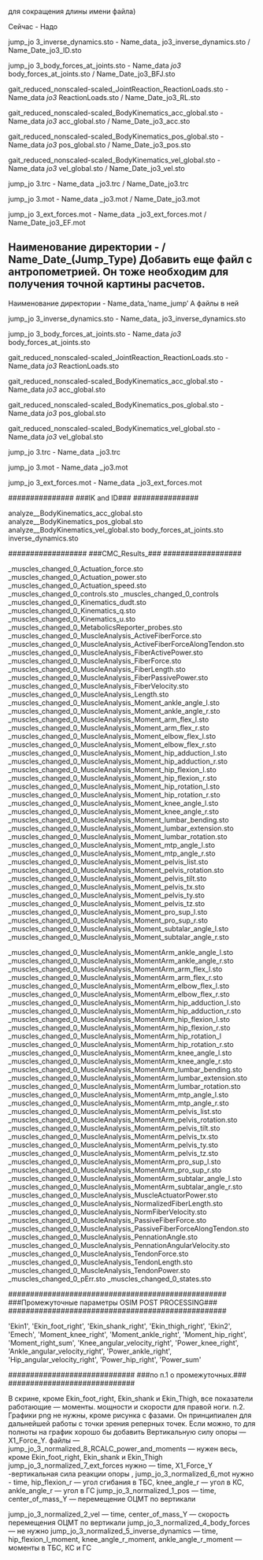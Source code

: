 для сокращения длины имени файла)

Сейчас - Надо

jump_jo 3_inverse_dynamics.sto - Name_data_ jo3_inverse_dynamics.sto / Name_Date_jo3_ID.sto

jump_jo 3_body_forces_at_joints.sto - Name_data _jo3_ body_forces_at_joints.sto / Name_Date_jo3_BFJ.sto 

gait_reduced_nonscaled-scaled_JointReaction_ReactionLoads.sto - Name_data _jo3_ ReactionLoads.sto / Name_Date_jo3_RL.sto 

gait_reduced_nonscaled-scaled_BodyKinematics_acc_global.sto - Name_data _jo3_ acc_global.sto / Name_Date_jo3_acc.sto 

gait_reduced_nonscaled-scaled_BodyKinematics_pos_global.sto - Name_data _jo3_ pos_global.sto / Name_Date_jo3_pos.sto

gait_reduced_nonscaled-scaled_BodyKinematics_vel_global.sto - Name_data _jo3_ vel_global.sto / Name_Date_jo3_vel.sto 

jump_jo 3.trc - Name_data _jo3.trc / Name_Date_jo3.trc 

jump_jo 3.mot - Name_data _jo3.mot / Name_Date_jo3.mot 

jump_jo 3_ext_forces.mot - Name_data _jo3_ext_forces.mot / Name_Date_jo3_EF.mot 

Наименование директории - / Name_Date_(Jump_Type)
Добавить еще файл с антропометрией. Он тоже необходим для получения точной картины расчетов.
--------------------------------------------------------------------------------------------
Наименование директории - Name_data_’name_jump’
А файлы в ней

jump_jo 3_inverse_dynamics.sto - Name_data_ jo3_inverse_dynamics.sto

jump_jo 3_body_forces_at_joints.sto - Name_data _jo3_ body_forces_at_joints.sto

gait_reduced_nonscaled-scaled_JointReaction_ReactionLoads.sto - Name_data _jo3_ ReactionLoads.sto

gait_reduced_nonscaled-scaled_BodyKinematics_acc_global.sto - Name_data _jo3_ acc_global.sto

gait_reduced_nonscaled-scaled_BodyKinematics_pos_global.sto - Name_data _jo3_ pos_global.sto

gait_reduced_nonscaled-scaled_BodyKinematics_vel_global.sto - Name_data _jo3_ vel_global.sto

jump_jo 3.trc - Name_data _jo3.trc

jump_jo 3.mot - Name_data _jo3.mot

jump_jo 3_ext_forces.mot - Name_data _jo3_ext_forces.mot

###############
###IK and ID###
###############

analyze__BodyKinematics_acc_global.sto
analyze__BodyKinematics_pos_global.sto
analyze__BodyKinematics_vel_global.sto
body_forces_at_joints.sto
inverse_dynamics.sto

##################
###CMC_Results_###
##################

_muscles_changed_0_Actuation_force.sto
_muscles_changed_0_Actuation_power.sto
_muscles_changed_0_Actuation_speed.sto
_muscles_changed_0_controls.sto
_muscles_changed_0_controls
_muscles_changed_0_Kinematics_dudt.sto
_muscles_changed_0_Kinematics_q.sto
_muscles_changed_0_Kinematics_u.sto
_muscles_changed_0_MetabolicsReporter_probes.sto
_muscles_changed_0_MuscleAnalysis_ActiveFiberForce.sto
_muscles_changed_0_MuscleAnalysis_ActiveFiberForceAlongTendon.sto
_muscles_changed_0_MuscleAnalysis_FiberActivePower.sto
_muscles_changed_0_MuscleAnalysis_FiberForce.sto
_muscles_changed_0_MuscleAnalysis_FiberLength.sto
_muscles_changed_0_MuscleAnalysis_FiberPassivePower.sto
_muscles_changed_0_MuscleAnalysis_FiberVelocity.sto
_muscles_changed_0_MuscleAnalysis_Length.sto
_muscles_changed_0_MuscleAnalysis_Moment_ankle_angle_l.sto
_muscles_changed_0_MuscleAnalysis_Moment_ankle_angle_r.sto
_muscles_changed_0_MuscleAnalysis_Moment_arm_flex_l.sto
_muscles_changed_0_MuscleAnalysis_Moment_arm_flex_r.sto
_muscles_changed_0_MuscleAnalysis_Moment_elbow_flex_l.sto
_muscles_changed_0_MuscleAnalysis_Moment_elbow_flex_r.sto
_muscles_changed_0_MuscleAnalysis_Moment_hip_adduction_l.sto
_muscles_changed_0_MuscleAnalysis_Moment_hip_adduction_r.sto
_muscles_changed_0_MuscleAnalysis_Moment_hip_flexion_l.sto
_muscles_changed_0_MuscleAnalysis_Moment_hip_flexion_r.sto
_muscles_changed_0_MuscleAnalysis_Moment_hip_rotation_l.sto
_muscles_changed_0_MuscleAnalysis_Moment_hip_rotation_r.sto
_muscles_changed_0_MuscleAnalysis_Moment_knee_angle_l.sto
_muscles_changed_0_MuscleAnalysis_Moment_knee_angle_r.sto
_muscles_changed_0_MuscleAnalysis_Moment_lumbar_bending.sto
_muscles_changed_0_MuscleAnalysis_Moment_lumbar_extension.sto
_muscles_changed_0_MuscleAnalysis_Moment_lumbar_rotation.sto
_muscles_changed_0_MuscleAnalysis_Moment_mtp_angle_l.sto
_muscles_changed_0_MuscleAnalysis_Moment_mtp_angle_r.sto
_muscles_changed_0_MuscleAnalysis_Moment_pelvis_list.sto
_muscles_changed_0_MuscleAnalysis_Moment_pelvis_rotation.sto
_muscles_changed_0_MuscleAnalysis_Moment_pelvis_tilt.sto
_muscles_changed_0_MuscleAnalysis_Moment_pelvis_tx.sto
_muscles_changed_0_MuscleAnalysis_Moment_pelvis_ty.sto
_muscles_changed_0_MuscleAnalysis_Moment_pelvis_tz.sto
_muscles_changed_0_MuscleAnalysis_Moment_pro_sup_l.sto
_muscles_changed_0_MuscleAnalysis_Moment_pro_sup_r.sto
_muscles_changed_0_MuscleAnalysis_Moment_subtalar_angle_l.sto
_muscles_changed_0_MuscleAnalysis_Moment_subtalar_angle_r.sto

_muscles_changed_0_MuscleAnalysis_MomentArm_ankle_angle_l.sto
_muscles_changed_0_MuscleAnalysis_MomentArm_ankle_angle_r.sto
_muscles_changed_0_MuscleAnalysis_MomentArm_arm_flex_l.sto
_muscles_changed_0_MuscleAnalysis_MomentArm_arm_flex_r.sto
_muscles_changed_0_MuscleAnalysis_MomentArm_elbow_flex_l.sto
_muscles_changed_0_MuscleAnalysis_MomentArm_elbow_flex_r.sto
_muscles_changed_0_MuscleAnalysis_MomentArm_hip_adduction_l.sto
_muscles_changed_0_MuscleAnalysis_MomentArm_hip_adduction_r.sto
_muscles_changed_0_MuscleAnalysis_MomentArm_hip_flexion_l.sto
_muscles_changed_0_MuscleAnalysis_MomentArm_hip_flexion_r.sto
_muscles_changed_0_MuscleAnalysis_MomentArm_hip_rotation_l
_muscles_changed_0_MuscleAnalysis_MomentArm_hip_rotation_r.sto
_muscles_changed_0_MuscleAnalysis_MomentArm_knee_angle_l.sto
_muscles_changed_0_MuscleAnalysis_MomentArm_knee_angle_r.sto
_muscles_changed_0_MuscleAnalysis_MomentArm_lumbar_bending.sto
_muscles_changed_0_MuscleAnalysis_MomentArm_lumbar_extension.sto
_muscles_changed_0_MuscleAnalysis_MomentArm_lumbar_rotation.sto
_muscles_changed_0_MuscleAnalysis_MomentArm_mtp_angle_l.sto
_muscles_changed_0_MuscleAnalysis_MomentArm_mtp_angle_r.sto
_muscles_changed_0_MuscleAnalysis_MomentArm_pelvis_list.sto
_muscles_changed_0_MuscleAnalysis_MomentArm_pelvis_rotation.sto
_muscles_changed_0_MuscleAnalysis_MomentArm_pelvis_tilt.sto
_muscles_changed_0_MuscleAnalysis_MomentArm_pelvis_tx.sto
_muscles_changed_0_MuscleAnalysis_MomentArm_pelvis_ty.sto
_muscles_changed_0_MuscleAnalysis_MomentArm_pelvis_tz.sto
_muscles_changed_0_MuscleAnalysis_MomentArm_pro_sup_l.sto
_muscles_changed_0_MuscleAnalysis_MomentArm_pro_sup_r.sto
_muscles_changed_0_MuscleAnalysis_MomentArm_subtalar_angle_l.sto
_muscles_changed_0_MuscleAnalysis_MomentArm_subtalar_angle_r.sto
_muscles_changed_0_MuscleAnalysis_MuscleActuatorPower.sto
_muscles_changed_0_MuscleAnalysis_NormalizedFiberLength.sto
_muscles_changed_0_MuscleAnalysis_NormFiberVelocity.sto
_muscles_changed_0_MuscleAnalysis_PassiveFiberForce.sto
_muscles_changed_0_MuscleAnalysis_PassiveFiberForceAlongTendon.sto
_muscles_changed_0_MuscleAnalysis_PennationAngle.sto
_muscles_changed_0_MuscleAnalysis_PennationAngularVelocity.sto
_muscles_changed_0_MuscleAnalysis_TendonForce.sto
_muscles_changed_0_MuscleAnalysis_TendonLength.sto
_muscles_changed_0_MuscleAnalysis_TendonPower.sto
_muscles_changed_0_pErr.sto
_muscles_changed_0_states.sto

##################################################
###Промежуточные параметры OSIM POST PROCESSING###
##################################################

'Ekin1',
'Ekin_foot_right',
'Ekin_shank_right',
'Ekin_thigh_right',
'Ekin2',
'Emech',
'Moment_knee_right',
'Moment_ankle_right',
'Moment_hip_right',
'Moment_right_sum',
'Knee_angular_velocity_right',
'Power_knee_right',
'Ankle_angular_velocity_right',
'Power_ankle_right',
'Hip_angular_velocity_right',
'Power_hip_right',
'Power_sum'

#############################
###по п.1 о промежуточных.###
#############################

В скрине, кроме Ekin_foot_right, Ekin_shank и Ekin_Thigh, все показатели работающие — моменты. мощности и скорости для правой ноги.
п.2.
Графики png не нужны, кроме рисунка с фазами. Он принципиален для дальнейшей работы с точки зрения реперных точек. Если можно, то для полноты на график хорошо бы добавить Вертикальную силу опоры —   X1_Force_Y. 
файлы —
 jump_jo_3_normalized_8_RCALC_power_and_moments — нужен весь, кроме Ekin_foot_right, Ekin_shank и Ekin_Thigh
jump_jo_3_normalized_7_ext_forces   нужно  — time, X1_Force_Y -вертикальная сила реакции опоры , 
jump_jo_3_normalized_6_mot нужно  - time, hip_flexion_r — угол сгибания в ТБС, knee_angle_r — угол в КС, ankle_angle_r — угол в ГС
jump_jo_3_normalized_1_pos — time, center_of_mass_Y — перемещение ОЦМТ по вертикали
 
jump_jo_3_normalized_2_vel — time, center_of_mass_Y — скорость перемещения ОЦМТ по вертикали
jump_jo_3_normalized_4_body_forces — не нужно
jump_jo_3_normalized_5_inverse_dynamics — time, hip_flexion_l_moment, knee_angle_r_moment, ankle_angle_r_moment — моменты в ТБС, КС и ГС
